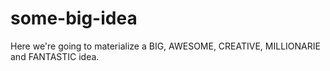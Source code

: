 # some-big-idea
Here we're going to materialize a BIG, AWESOME, CREATIVE, MILLIONARIE and FANTASTIC idea.
